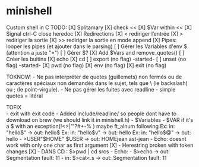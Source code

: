 # minishell
Custom shell in C
TODO:
[X] Splitamary
[X] check <<
	[X] $Var within <<
	[X] Signal ctrl-C close heredoc
[X] Redirections
	[X] <	rediriger l’entrée
	[X] >	rediriger la sortie
	[X] >>	rediriger la sortie en mode append
[X] Pipes: looper les pipes (et ajouter dans le parsing)
[ ] Gérer les Variables d'env $ (attention a juste "=")
[ ] Gérer $?
[X] Add $Vars and remove_quotes()
[ ] Créer les buitins
	[X] echo
	[X] cd
	[ ] export (no flag)	-started-
	[ ] unset (no flag)		-started-
	[X] pwd (no flag)
	[X] env (no flag)
	[X] exit (no flag)

TOKNOW: 
	- Ne pas interpréter de quotes (guillemets) non fermés ou de caractères spéciaux non demandés dans le sujet, tels que \ (le backslash) ou ; (le point-virgule).
	- Ne pas gérer les fuites avec readline
	- simple quotes = litéral

 TOFIX  
	- exit with exit code
	- Added Include/readline/ so people dont have to download on brew (we should link it in minishell.h)
	- $Variables 
		- $VAR if it's a $ with an exception(!<>|'"?#+-% ) maybe ft_alnum following
			Ex: in: "hello$" -> out: hello$
			Ex: in: "hello$v" -> out: hello
			Ex: in: "hello$@" -> out: hello
		- $>$USER"$HOME" $USER  ->  out: HOMEjean ast-jean
	- Echo: doesnt work with only one char as first argument [X]
	- Herestring broken with token changes [X]
	- DANS CD : $>pwd | cd srcs
	- Echo:
		- $>echo -> out: Segmentation fault: 11
	- in:	$>cat<.s -> out:	Segmentation fault: 11
